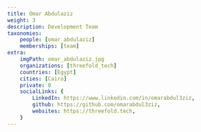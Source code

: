 ```yaml
---
title: Omar Abdulaziz
weight: 3
description: Development Team
taxonomies:
    people: [omar_abdulaziz]
    memberships: [team]
extra:
    imgPath: omar_abdulaziz.jpg
    organizations: [threefold_tech]
    countries: [Egypt]
    cities: [Cairo]
    private: 0
    socialLinks: {
        LinkedIn: https://www.linkedin.com/in/omarabdul3ziz,
        github: https://github.com/omarabdul3ziz,
        websites: https://threefold.tech,
    }
---
```


<!--

A software engineer. 

--!>